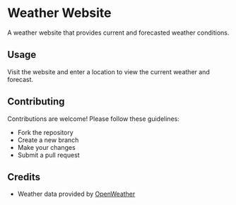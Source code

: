 # Weather Website

A weather website that provides current and forecasted weather conditions.

## Usage
Visit the website and enter a location to view the current weather and forecast.

## Contributing

Contributions are welcome! Please follow these guidelines:
- Fork the repository
- Create a new branch
- Make your changes
- Submit a pull request


## Credits

- Weather data provided by [OpenWeather](https://openweathermap.org/)

